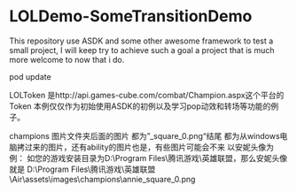 # LOLDemo-SomeTransitionDemo
This repository use ASDK and some other awesome framework to test a small project, I will keep try to achieve such a goal a project that is much more welcome to now that i do.

pod update

LOLToken 是http://api.games-cube.com/combat/Champion.aspx这个平台的Token
本例仅仅作为初始使用ASDK的初例以及学习pop动效和转场等功能的例子。

champions 图片文件夹后面的图片 都为”_square_0.png“结尾 都为从windows电脑拷过来的图片，还有ability的图片也是，有些图片可能会不来
以安妮头像为例：
如您的游戏安装目录为D:\Program Files\腾讯游戏\英雄联盟，那么安妮头像就是
D:\Program Files\腾讯游戏\英雄联盟\Air\assets\images\champions\annie_square_0.png
